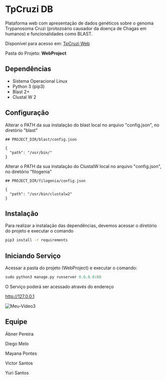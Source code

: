 # TpCruzi DB
Plataforma web com apresentação de dados genéticos sobre o genoma Trypanosoma Cruzi (protozoário causador da doença de Chagas em humanos) e funcionalidades como BLAST.

Disponível para acesso em: [TpCruzi Web](http://3.142.255.93/)

Pasta do Projeto: **WebProject**

## Dependências

- Sistema Operacional Linux
- Python 3 (pip3)
- Blast 2+
- Clustal W 2


## Configuração

Alterar o PATH da sua instalação do blast local no arquivo "config.json", no diretório "blast"

```
## PROJECT_DIR/blast/config.json

{
  "path": "/usr/bin/"
}

```

Alterar o PATH da sua instalação do ClustalW local no arquivo "config.json", no diretório "filogenia"

```
## PROJECT_DIR/filogenia/config.json

{
  "path": "/usr/bin/clustalw2"
}

```

## Instalação

Para realizar a instalação das dependências, devemos acessar o diretório do projeto e executar o comando

```bash
pip3 install -r requirements
```


## Iniciando Serviço

Acessar a pasta do projeto (WebProject) e executar o comando:

```python
sudo python3 manage.py runserver 0.0.0.0:80
```

O Serviço poderá ser acessado através do endereço


http://127.0.0.1


![Meu-Vídeo3](https://user-images.githubusercontent.com/42875522/121757508-2a926400-caf4-11eb-9ef0-4019fd7c3df9.gif)



## Equipe
Ábner Pereira

Diego Melo

Mayana Pontes

Victor Santos

Yuri Santos
